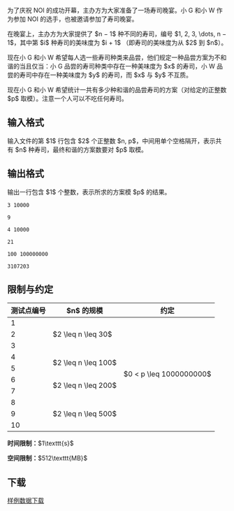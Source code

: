 <p>为了庆祝 NOI 的成功开幕，主办方为大家准备了一场寿司晚宴。小 G 和小 W 作为参加 NOI 的选手，也被邀请参加了寿司晚宴。</p>
<p>在晚宴上，主办方为大家提供了 $n − 1$ 种不同的寿司，编号 $1, 2, 3, \dots, n − 1$，其中第 $i$ 种寿司的美味度为 $i + 1$ （即寿司的美味度为从 $2$ 到 $n$）。</p>
<p>现在小 G 和小 W 希望每人选一些寿司种类来品尝，他们规定一种品尝方案为不和谐的当且仅当：小 G 品尝的寿司种类中存在一种美味度为 $x$ 的寿司，小 W 品尝的寿司中存在一种美味度为 $y$ 的寿司，而 $x$ 与 $y$ 不互质。</p>
<p>现在小 G 和小 W 希望统计一共有多少种和谐的品尝寿司的方案（对给定的正整数 $p$ 取模）。注意一个人可以不吃任何寿司。</p>
<h2>输入格式</h2>
<p>输入文件的第 $1$ 行包含 $2$ 个正整数 $n, p$，中间用单个空格隔开，表示共有 $n$ 种寿司，最终和谐的方案数要对 $p$ 取模。</p>
<h2>输出格式</h2>
<p>输出一行包含 $1$ 个整数，表示所求的方案模 $p$ 的结果。</p>


<pre><code class="language-input1">3 10000
</code></pre>


<pre><code class="language-output1">9
</code></pre>



<pre><code class="language-input2">4 10000
</code></pre>


<pre><code class="language-output2">21
</code></pre>



<pre><code class="language-input3">100 100000000
</code></pre>


<pre><code class="language-output3">3107203
</code></pre>

<h2>限制与约定</h2>
<div class="table-responsive">
<table class="table table-bordered table-text-center table-vertical-middle"><thead><tr><th>测试点编号</th><th>$n$ 的规模</th><th>约定</th></tr></thead><tbody><tr><td>1</td><td rowspan="3">$2 \leq n \leq 30$</td><td rowspan="10">$0 &lt; p \leq 1000000000$</td></tr><tr><td>2</td></tr><tr><td>3</td></tr><tr><td>4</td><td rowspan="2">$2 \leq n \leq 100$</td></tr><tr><td>5</td></tr><tr><td>6</td><td rowspan="2">$2 \leq n \leq 200$</td></tr><tr><td>7</td></tr><tr><td>8</td><td rowspan="3">$2 \leq n \leq 500$</td></tr><tr><td>9</td></tr><tr><td>10</td></tr></tbody></table></div>

<p><strong>时间限制：</strong>$1\texttt{s}$</p>
<p><strong>空间限制：</strong>$512\texttt{MB}$</p>
<h2>下载</h2>
<p><a href="./130/file/attachment.zip">样例数据下载</a></p>
